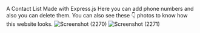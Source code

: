 A Contact List
Made with Express.js 
Here you can add phone numbers and also you can delete them.
You can also see these 👇 photos to know how this website looks.
![Screenshot (2270)](https://user-images.githubusercontent.com/58130384/153601225-b8a7ab5e-8a09-43ce-8ab1-7cf0d2913a64.png)
![Screenshot (2271)](https://user-images.githubusercontent.com/58130384/153601235-0ad5a43b-71e8-4e25-a4a8-399579d9d07b.png)
